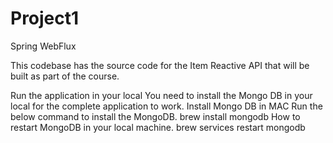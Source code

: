 # Project1
Spring WebFlux

This codebase has the source code for the Item Reactive API that will be built as part of the course.

Run the application in your local
You need to install the Mongo DB in your local for the complete application to work.
Install Mongo DB in MAC
Run the below command to install the MongoDB.
brew install mongodb
How to restart MongoDB in your local machine.
brew services restart mongodb
